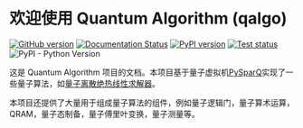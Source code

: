 # 欢迎使用 Quantum Algorithm (qalgo)

[![GitHub version](https://badge.fury.io/gh/tmytimidly%2Fquantumalgorithm.svg)](https://badge.fury.io/gh/tmytimidly%2Fquantumalgorithm)
[![Documentation Status](https://app.readthedocs.org/projects/qalgo/badge/?version=latest)](https://qalgo.readthedocs.io/zh-cn/latest/)
[![PyPI version](https://badge.fury.io/py/qalgo.svg)](https://badge.fury.io/py/qalgo)
[![Test status](https://github.com/TMYTiMidlY/QuantumAlgorithm/actions/workflows/tests.yml/badge.svg)](https://github.com/TMYTiMidlY/QuantumAlgorithm/actions/workflows/tests.yml)
![PyPI - Python Version](https://img.shields.io/pypi/pyversions/qalgo)

这是 Quantum Algorithm 项目的文档。本项目基于量子虚拟机[PySparQ](https://pypi.org/project/pysparq/)实现了一些量子算法，如[量子离散绝热线性求解器](./algorithms/qda.md#algorithm-description)。

本项目还提供了大量用于组成量子算法的组件，例如量子逻辑门，量子算术运算，QRAM，量子态制备，量子傅里叶变换，量子测量等。
